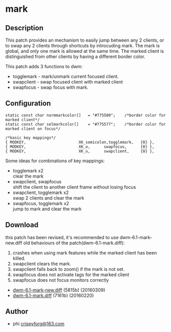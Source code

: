 # mark #

## Description ##

This patch provides an mechanism to easily jump between any 2 clients, or to
swap any 2 clients through shortcuts by introcuding mark. The mark is global,
and only one mark is allowed at the same time. The marked client is
distinguished from other clients by having a different border color.

This patch adds 3 functions to dwm:

 * togglemark - mark/unmark current focused client.
 * swapclient - swap focused client with marked client
 * swapfocus - swap focus with mark.

## Configuration ##

	static const char normmarkcolor[]   = "#775500";	/*border color for marked client*/
	static const char selmarkcolor[]    = "#775577";	/*border color for marked client on focus*/

	/*basic key mappings*/
	{ MODKEY,                       XK_semicolon,togglemark,   {0} },
	{ MODKEY,                       XK_o,      swapfocus,      {0} },
	{ MODKEY,                       XK_u,      swapclient,     {0} },

Some ideas for combinations of key mappings:

 * togglemark x2  
clear the mark
 * swapclient, swapfocus  
shift the client to another client frame without losing focus
 * swapclient, togglemark x2  
swap 2 clients and clear the mark
 * swapfocus, togglemark x2  
jump to mark and clear the mark

## Download ##
this patch has been revised, it's recommended to use dwm-6.1-mark-new.diff
old behaviours of the patch(dwm-6.1-mark.diff):

 1. crashes when using mark features while the marked client has been killed.
 2. swapclient clears the mark.
 3. swapclient falls back to zoom() if the mark is not set.
 4. swapfocus does not activate tags for the marked client
 5. swapfocus does not focus monitors correctly

* [dwm-6.1-mark-new.diff](dwm-6.1-mark-new.diff) (5815b) (20160309)
* [dwm-6.1-mark.diff](dwm-6.1-mark.diff) (7161b) (20160220)

## Author ##
* phi <crispyforg@163.com>
